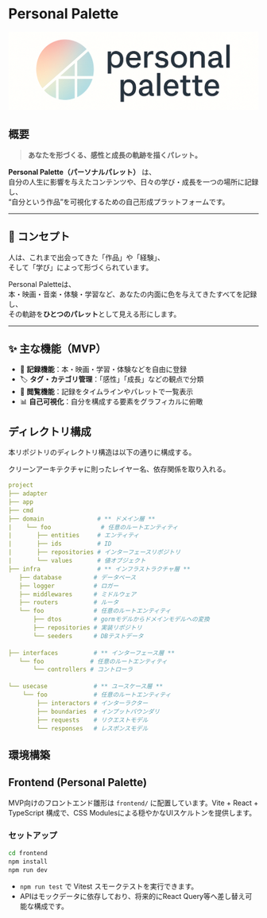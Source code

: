 # Personal Palette

![icon](images/personal_palette_icon_2.png)

## 概要

> **あなたを形づくる、感性と成長の軌跡を描くパレット。**

**Personal Palette（パーソナルパレット）** は、  
自分の人生に影響を与えたコンテンツや、日々の学び・成長を一つの場所に記録し、  
“自分という作品”を可視化するための自己形成プラットフォームです。

---

## 🌈 コンセプト

人は、これまで出会ってきた「作品」や「経験」、  
そして「学び」によって形づくられています。  

Personal Paletteは、  
本・映画・音楽・体験・学習など、あなたの内面に色を与えてきたすべてを記録し、  
その軌跡を**ひとつのパレット**として見える形にします。

---

## ✨ 主な機能（MVP）

- 📝 **記録機能**：本・映画・学習・体験などを自由に登録  
- 🏷️ **タグ・カテゴリ管理**：「感性」「成長」などの観点で分類  
- 📖 **閲覧機能**：記録をタイムラインやパレットで一覧表示  
- 📊 **自己可視化**：自分を構成する要素をグラフィカルに俯瞰  

## ディレクトリ構成

本リポジトリのディレクトリ構造は以下の通りに構成する。

クリーンアーキテクチャに則ったレイヤー名、依存関係を取り入れる。

```yaml
project
├── adapter
├── app
├── cmd
├── domain               # ** ドメイン層 **
|    └── foo              # 任意のルートエンティティ
|       ├── entities     # エンティティ
|       ├── ids          # ID
|       ├── repositories # インターフェースリポジトリ
|       └── values       # 値オブジェクト
├── infra                # ** インフラストラクチャ層 **
   ├── database         # データベース
   ├── logger           # ロガー 
   ├── middlewares      # ミドルウェア
   ├── routers          # ルータ
   └── foo              # 任意のルートエンティティ
       ├── dtos         # gormモデルからドメインモデルへの変換
       ├── repositories # 実装リポジトリ
       └── seeders      # DBテストデータ

├── interfaces          # ** インターフェース層 **
   └── foo             # 任意のルートエンティティ
       └── controllers # コントローラ
     
└── usecase             # ** ユースケース層 **
    └── foo             # 任意のルートエンティティ
        ├── interactors # インターラクター
        ├── boundaries  # インプットバウンダリ 
        ├── requests    # リクエストモデル
        └── responses   # レスポンスモデル
```

## 環境構築


## Frontend (Personal Palette)

MVP向けのフロントエンド雛形は `frontend/` に配置しています。Vite + React + TypeScript 構成で、CSS Modulesによる穏やかなUIスケルトンを提供します。

### セットアップ

```bash
cd frontend
npm install
npm run dev
```

- `npm run test` で Vitest スモークテストを実行できます。
- APIはモックデータに依存しており、将来的にReact Query等へ差し替え可能な構成です。
